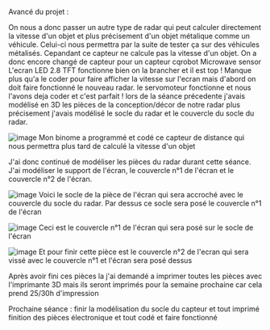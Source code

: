 
Avancé du projet :

On nous a donc passer un autre type de radar qui peut calculer directement la vitesse d'un objet et plus précisement d'un objet métalique comme un véhicule. Celui-ci 
nous permettra par la suite de tester ça sur des véhicules métalisés. Cepandant ce capteur ne calcule pas la vitesse d'un objet.
On a donc encore changé de capteur pour un capteur cqrobot Microwave sensor
L'ecran LED 2.8 TFT fonctionne bien on la brancher et il est top ! Manque plus qu'a le coder pour faire afficher la vitesse sur l'ecran mais d'abord on doit faire 
fonctionné le nouveau radar.
le servomoteur fonctionne et nous l'avons deja coder et c'est parfait !
lors de la séance précedente j'avais modélisé en 3D les pièces de la conception/décor de notre radar plus précisement j'avais modélisé le socle du radar et le couvercle 
du socle du radar. 

![image](https://user-images.githubusercontent.com/120555915/216028265-22acd4f2-ea9c-4737-9fbb-4616b2d3f080.png)
Mon binome a programmé et codé ce capteur de distance qui nous permettra plus tard de calculé la vitesse d'un objet

J'ai donc continué de modéliser les pièces du radar durant cette séance.
J'ai modéliser le support de l'écran, le couvercle n°1 de l'écran et le couvercle n°2 de l'écran.


![image](https://user-images.githubusercontent.com/120555915/216025816-4d609a15-7ca2-47e8-94f0-c86179bc1ce5.png)
Voici le socle de la pièce de l'écran qui sera accroché avec le couvercle du socle du radar. Par dessus ce socle sera posé le couvercle n°1 de l'écran 

![image](https://user-images.githubusercontent.com/120555915/216026401-ce583caf-2a74-4237-ac76-415d3a1f294a.png)
Ceci est le couvercle n°1 de l'écran qui sera posé sur le socle de l'écran

![image](https://user-images.githubusercontent.com/120555915/216026782-7ec3394e-c4f9-4dc8-8e68-3bce2519017d.png)
Et pour finir cette pièce est le couvercle n°2 de l'ecran qui sera vissé avec le couvercle n°1 et l'écran sera posé dessus

Après avoir fini ces pièces la j'ai demandé a imprimer toutes les pièces avec l'imprimante 3D mais ils seront imprimés pour la semaine prochaine car cela prend 25/30h d'impression

Prochaine séance : finir la modélisation du socle du capteur et tout imprimé
finition des pièces électronique et tout codé et faire fonctionné


